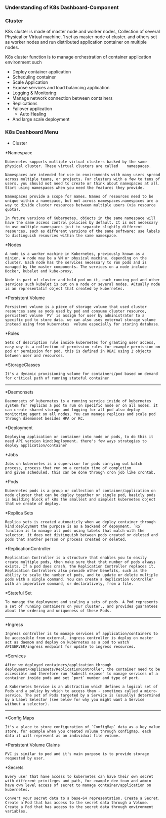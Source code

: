
### Understanding of K8s Dashboard-Component 

### Cluster

  K8s cluster is made of master node and worker nodes, Collection of several Physical or Virtual machine. 1 set as master node of cluster. 
  and others set as worker nodes and run distributed application container on multiple nodes.
  
  K8s cluster function is to manage orchestration of container application environment such
  - Deploy container application
  - Scheduling container
  - Scale Application
  - Expose services and load balancing application
  - Logging & Monitoring
  - Manage network connection between containers
  - Replications
  - Failover application
	- Auto Healing
  - And large scale deployment
  
 
 ### K8s Dashboard Menu
 
 - Cluster
 
 *Namespace

```shell
Kubernetes supports multiple virtual clusters backed by the same physical cluster. These virtual clusters are called 	namespaces.

Namespaces are intended for use in environments with many users spread across multiple teams, or projects. For clusters with a few to tens of users, you should not need to create or think about namespaces at all. Start using namespaces when you need the features they provide.

Namespaces provide a scope for names. Names of resources need to be unique within a namespace, but not across namespaces.namespaces are a way to divide cluster resources between multiple users (via resource quota).
		
In future versions of Kubernetes, objects in the same namespace will have the same access control policies by default. It is not necessary to use multiple namespaces just to separate slightly different resources, such as different versions of the same software: use labels to distinguish resources within the same namespace.
``` 

*Nodes

```shell
A node is a worker machine in Kubernetes, previously known as a minion. A node may be a VM or physical machine, depending on the cluster. Each node has the services necessary to run pods and is managed by the master components. The services on a node include Docker, kubelet and kube-proxy. 

Node is part of cluster and hold pod on it, each running pod and other services such kubelet is put on a node or several nodes. ACtually node is an representatif object that created by kubernetes.
```

*Persistent Volume

```shell
Persistent volume is a piece of storage volume that used cluster resources same as node used by pod and consume cluster resource, persistent volume `PV` is assign for user by administrator to a specific pod to store data. we can also uses external storage volume instead using from kubernetes  volume especially for storing database.
```

*Roles

```shell
Sets of description rule inside kubernetes for granting user access, easy way is a collection of permission rules for example permission on pod or permission for pod. this is defined in RBAC using 2 objects between user and resources.
```

*StorageClasses

```shell
It's a dynamic provisioning volume for containers/pod based on demand for critical path of running stateful container
```

---

*Daemonsets

```shell
Daemonsets of kubernetes is a running service inside of kubernetes system for replicas a pod to run on specific node or on all nodes. it can create shared storage and logging for all pod also deploy monitoring agent on all nodes. You can manage replicas and scale pod through daemonset besides HPA or RC.
```

*Deployment

```shell
Deploying application or container into node or pods, to do this it need API version kind:Deployment. there's few ways strategies to deploy application/container 
```

*Jobs

```shell
Jobs on kubernetes is a supervisor for pods carrying out batch process, process that run on a certain time of completion
and given scheduled. this can be done through cron job like crontab.
```

*Pods

```shell
Kubernetes pods is a group or collection of container/application on node cluster that can be deploy together or single pod, basicly pods is building block of k8s the smallest and simplest kubernetes object that we create of deploy.
```

*Replica Sets

```shell
Replica sets is created automaticly when we deploy container through kind:deployment the purpose is as a backend of depoyment, `RS` function is to manage all pods using labels that match with the selector, it does not distinguish between pods created or deleted and pods that another person or process created or deleted.
```

*ReplicationController

```shell
Replication Controller is a structure that enables you to easily create multiple pods, then make sure that that number of pods always exists. If a pod does crash, the Replication Controller replaces it. Replication Controllers also provide other benefits, such as the ability to scale the number of pods, and to update or delete multiple pods with a single command. You can create a Replication Controller with an imperative command, or declaratively, from a file.
```

*Stateful Set

```shell
To manage the deployment and scaling a sets of pods. A Pod represents a set of running containers on your cluster., and provides guarantees about the ordering and uniqueness of these Pods.
```

---

*Ingress

```shell
Ingress controller is to manage services of application/containers to be accessible from external, ingress controller is deploy on master act as daemon and deploy on kubernetes as a pod to watch APISERVER/ingress endpoint for update to ingress resources.
```

*Services

```shell
After we deployed containers/application through deployment/Replicasets/ReplicationController, the container need to be accessible and therefore run `kubectl expose` to manage services of a container inside pods and set `port` number and type of port.

A Kubernetes Service is an abstraction which defines a logical set of Pods and a policy by which to access them - sometimes called a micro-service. The set of Pods targeted by a Service is (usually) determined by a Label Selector (see below for why you might want a Service without a selector).
```

---


*Config Maps

```shell
It's a place to store configuration of `ConfigMap` data as a key value store. for example when you created volume through configmap, each data it will represent as an individual file volume. 
```

*Persistent Volume Claims

```shell
PVC is similar to pod and it's main purpose is to provide storage requested by user.
```


*Secrets

```shell
Every user that have access to kubernetes can have their own secret with different privileges and path, for example dev team and admin have own level access of secret to manage container/application on kubernetes.

Convert your secret data to a base-64 representation. Create a Secret. Create a Pod that has access to the secret data through a Volume. Create a Pod that has access to the secret data through environment variables.
```









  
